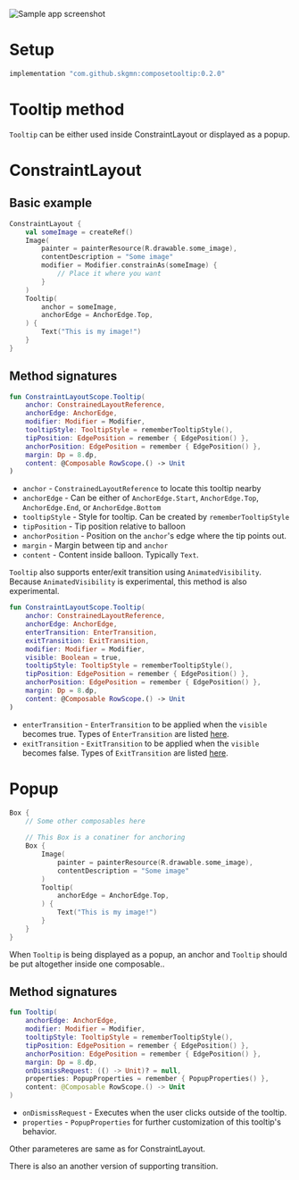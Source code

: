 ![Sample app screenshot](https://github.com/skgmn/ComposeTooltip/blob/master/.github/images/sample_screenshot.png)

# Setup

```gradle
implementation "com.github.skgmn:composetooltip:0.2.0"
```

# Tooltip method

`Tooltip` can be either used inside ConstraintLayout or displayed as a popup.

# ConstraintLayout

## Basic example

```kotlin
ConstraintLayout {
    val someImage = createRef()
    Image(
        painter = painterResource(R.drawable.some_image),
        contentDescription = "Some image"
        modifier = Modifier.constrainAs(someImage) {
            // Place it where you want
        }
    )
    Tooltip(
        anchor = someImage,
        anchorEdge = AnchorEdge.Top,
    ) {
        Text("This is my image!")
    }
}
```

## Method signatures

```kotlin
fun ConstraintLayoutScope.Tooltip(
    anchor: ConstrainedLayoutReference,
    anchorEdge: AnchorEdge,
    modifier: Modifier = Modifier,
    tooltipStyle: TooltipStyle = rememberTooltipStyle(),
    tipPosition: EdgePosition = remember { EdgePosition() },
    anchorPosition: EdgePosition = remember { EdgePosition() },
    margin: Dp = 8.dp,
    content: @Composable RowScope.() -> Unit
)
```

* `anchor` - `ConstrainedLayoutReference` to locate this tooltip nearby
* `anchorEdge` - Can be either of `AnchorEdge.Start`, `AnchorEdge.Top`, `AnchorEdge.End`, or `AnchorEdge.Bottom`
* `tooltipStyle` - Style for tooltip. Can be created by `rememberTooltipStyle`
* `tipPosition` - Tip position relative to balloon
* `anchorPosition` - Position on the `anchor`'s edge where the tip points out.
* `margin` - Margin between tip and `anchor`
* `content` - Content inside balloon. Typically `Text`.

`Tooltip` also supports enter/exit transition using `AnimatedVisibility`. Because `AnimatedVisibility` is experimental, this method is also experimental.

```kotlin
fun ConstraintLayoutScope.Tooltip(
    anchor: ConstrainedLayoutReference,
    anchorEdge: AnchorEdge,
    enterTransition: EnterTransition,
    exitTransition: ExitTransition,
    modifier: Modifier = Modifier,
    visible: Boolean = true,
    tooltipStyle: TooltipStyle = rememberTooltipStyle(),
    tipPosition: EdgePosition = remember { EdgePosition() },
    anchorPosition: EdgePosition = remember { EdgePosition() },
    margin: Dp = 8.dp,
    content: @Composable RowScope.() -> Unit
)
```

* `enterTransition` - `EnterTransition` to be applied when the `visible` becomes true. Types of `EnterTransition` are listed [here](https://developer.android.com/jetpack/compose/animation#entertransition).
* `exitTransition` - `ExitTransition` to be applied when the `visible` becomes false. Types of `ExitTransition` are listed [here](https://developer.android.com/jetpack/compose/animation#exittransition).

# Popup

```kotlin
Box {
    // Some other composables here
    
    // This Box is a conatiner for anchoring
    Box {
        Image(
            painter = painterResource(R.drawable.some_image),
            contentDescription = "Some image"
        )
        Tooltip(
            anchorEdge = AnchorEdge.Top,
        ) {
            Text("This is my image!")
        }
    }
}
```

When `Tooltip` is being displayed as a popup, an anchor and `Tooltip` should be put altogether inside one composable..

## Method signatures

```kotlin
fun Tooltip(
    anchorEdge: AnchorEdge,
    modifier: Modifier = Modifier,
    tooltipStyle: TooltipStyle = rememberTooltipStyle(),
    tipPosition: EdgePosition = remember { EdgePosition() },
    anchorPosition: EdgePosition = remember { EdgePosition() },
    margin: Dp = 8.dp,
    onDismissRequest: (() -> Unit)? = null,
    properties: PopupProperties = remember { PopupProperties() },    
    content: @Composable RowScope.() -> Unit
)
```

* `onDismissRequest` - Executes when the user clicks outside of the tooltip.
* `properties` - `PopupProperties` for further customization of this tooltip's behavior.

Other parameteres are same as for ConstraintLayout.

There is also an another version of supporting transition.
